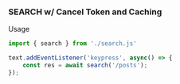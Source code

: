 ### SEARCH w/ Cancel Token and Caching ###

Usage
```javascript
import { search } from './search.js'

text.addEventListener('keypress', async() => {
    const res = await search('/posts');
});
```